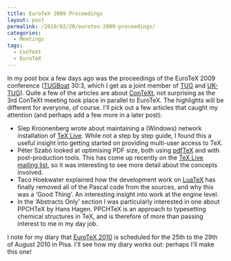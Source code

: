 ```yaml
---
title: EuroTeX 2009 Proceedings
layout: post
permalink: /2010/02/20/eurotex-2009-proceedings/
categories:
  - Meetings
tags:
  - ConTeXt
  - EuroTeX
---
```

In my post box a few days ago was the proceedings of the EuroTeX 2009 conference ([TUGBoat](https://tug.org/tugboat/) 30:3, which I get as a joint member of [TUG](https://tug.org/) and [UK-TUG](http://uk.tug.org/)). Quite a few of the articles are about [ConTeXt](http://wiki.contextgarden.net/), not surprising as the 3rd ConTeXt meeting took place in parallel to EuroTeX. The highlights will be different for everyone, of course. I'll pick out a few articles that caught my attention (and perhaps add a few more in a later post):

- Siep Kroonenberg wrote about maintaining a (Windows) network installation of [TeX Live](https://tug.org/texlive/). While not a step by step guide, I found this a useful insight into getting started on providing multi-user access to TeX.
- Péter Szabó looked at optimising PDF size, both using [pdfTeX](https://tug.org/applications/pdftex/) and with post-production tools. This has come up recently on the [TeX Live mailing list](https://tug.org/mailman/listinfo/tex-live), so it was interesting to see more detail about the concepts involved.
- Taco Hoekwater explained how the development work on [LuaTeX](http://www.luatex.org/) has finally removed all of the Pascal code from the sources, and why this was a ‘Good Thing’. An interesting insight into work at the engine level.
- In the ‘Abstracts Only’ section I was particularly interested in one about PPCHTeX by Hans Hagen. PPCHTeX is an approach to typesetting chemical structures in TeX, and is therefore of more than passing interest to me in my day job.

I note for my diary that [EuroTeX 2010](http://www.guit.sssup.it/eurotex2010/) is scheduled for the 25th to the 29th of August 2010 in Pisa. I'll see how my diary works out: perhaps I'll make this one!
